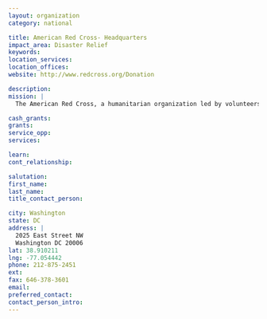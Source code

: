 ```yaml
---
layout: organization
category: national

title: American Red Cross- Headquarters
impact_area: Disaster Relief
keywords: 
location_services: 
location_offices: 
website: http://www.redcross.org/Donation

description: 
mission: |
  The American Red Cross, a humanitarian organization led by volunteers and people, guided by its Congressional Charter and the Fundamental Principles of the International Red Cross Movement, will provide relief to victims of disasters and help people prevent, prepare for, and respond to emergencies.

cash_grants: 
grants: 
service_opp: 
services: 

learn: 
cont_relationship: 

salutation: 
first_name: 
last_name: 
title_contact_person: 

city: Washington
state: DC
address: |
  2025 East Street NW  
  Washington DC 20006
lat: 38.910211
lng: -77.054442
phone: 212-875-2451
ext: 
fax: 646-378-3601
email: 
preferred_contact: 
contact_person_intro: 
---
```

